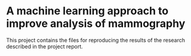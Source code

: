 # A machine learning approach to improve analysis of mammography

This project contains the files for reproducing the results of the research described in the project report.